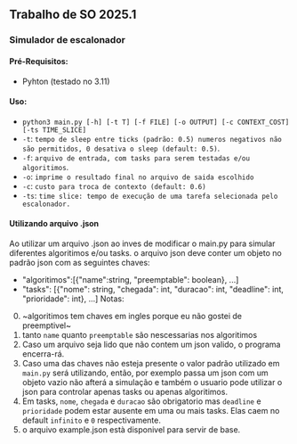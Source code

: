 ## Trabalho de SO 2025.1

### Simulador de escalonador

#### Pré-Requisitos:

* Pyhton (testado no 3.11)

#### Uso:

* `python3 main.py [-h] [-t T] [-f FILE] [-o OUTPUT] [-c CONTEXT_COST] [-ts TIME_SLICE]`
* `-t`: `tempo de sleep entre ticks (padrão: 0.5) numeros negativos não são permitidos, 0 desativa o sleep (default: 0.5)`.
* `-f`: `arquivo de entrada, com tasks para serem testadas e/ou algoritimos`.
* `-o`: `imprime o resultado final no arquivo de saida escolhido`
* `-c`: `custo para troca de contexto (default: 0.6)`
* `-ts`: `time slice: tempo de execução de uma tarefa selecionada pelo escalonador.`



#### Utilizando arquivo .json

Ao utilizar um arquivo .json ao inves de modificar o main.py para simular diferentes algoritimos e/ou tasks. o arquivo json deve conter um objeto no padrão json com as seguintes chaves:

* "algoritimos":[{"name":string, "preemptable": boolean}, ...]
* "tasks": [{"nome": string, "chegada": int, "duracao": int, "deadline": int, "prioridade": int}, ...]
  Notas:

0. ~algoritimos tem chaves em ingles porque eu não gostei de preemptivel~
1. tanto `name` quanto `preemptable` são nescessarias nos algoritimos
2. Caso um arquivo seja lido que não contem um json valido, o programa encerra-rá.
3. Caso uma das chaves não esteja presente o valor padrão utilizado em `main.py` será utilizando, então, por exemplo passa um json com um objeto vazio não afterá a simulação e também o usuario pode utilizar o json para controlar apenas tasks ou apenas algoritimos.
4. Em tasks, `nome`, `chegada` e `duracao` são obrigatorio mas `deadline` e `prioridade` podem estar ausente em uma ou mais tasks. Elas caem no default `infinito` e `0` respectivamente.
5. o arquivo example.json està disponivel para servir de base.
